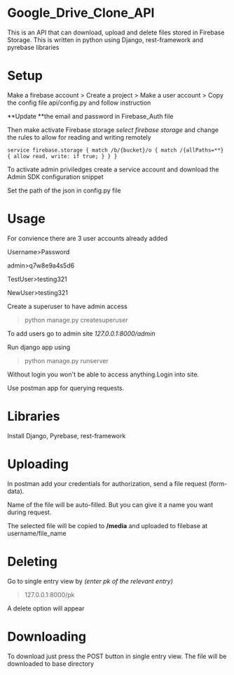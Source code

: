 # Google_Drive_Clone_API

This is an API that can download, upload and delete files stored in Firebase Storage.
This is written in python using Django, rest-framework and pyrebase libraries

# Setup

Make a firebase account > Create a project > Make a user account > Copy the config file api/config.py and follow instruction

**Update **the email and password in Firebase_Auth file

Then make activate Firebase storage _select firebase storage_ and change the rules to allow for reading and writing remotely

`service firebase.storage { match /b/{bucket}/o { match /{allPaths=**} { allow read, write: if true; } } }`

To activate admin priviledges create a service account and download the Admin SDK configuration snippet

Set the path of the json in config.py file

# Usage

For convience there are 3 user accounts already added

Username>Password

admin>q7w8e9a4s5d6

TestUser>testing321

NewUser>testing321

Create a superuser to have admin access

> python manage.py createsuperuser

To add users go to admin site _127.0.0.1:8000/admin_

Run django app using

> python manage.py runserver

Without login you won't be able to access anything.Login into site.

Use postman app for querying requests.

# Libraries

Install Django, Pyrebase, rest-framework

# Uploading

In postman add your credentials for authorization, send a file request (form-data).

Name of the file will be auto-filled. But you can give it a name you want during request.

The selected file will be copied to **/media** and uploaded to filebase at username/file_name

# Deleting

Go to single entry view by _(enter pk of the relevant entry)_

> 127.0.0.1:8000/pk

A delete option will appear

# Downloading

To download just press the POST button in single entry view. The file will be downloaded to base directory
